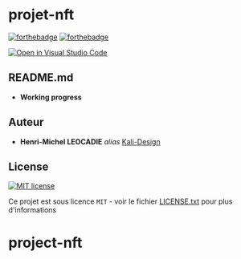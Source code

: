 # **projet-nft**

[![forthebadge](https://forthebadge.com/images/badges/its-not-a-lie-if-you-believe-it.svg)](https://forthebadge.com)
[![forthebadge](https://forthebadge.com/images/badges/built-by-developers.svg)](https://forthebadge.com)

[![Open in Visual Studio Code](https://open.vscode.dev/badges/open-in-vscode.svg)](https://open.vscode.dev/Naereen/badges)



## README.md 

- **Working progress**

## Auteur

- **Henri-Michel LEOCADIE** _alias_ [Kali-Design](https://github.com/kali-Design)

## License

[![MIT license](https://img.shields.io/badge/License-MIT-blue.svg)](https://lbesson.mit-license.org/)

Ce projet est sous licence `MIT` - voir le fichier [LICENSE.txt](https://github.com/Kali-Design/project-nft/blob/main/LICENSE.txt) pour plus d'informations
# project-nft


